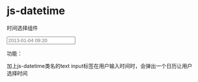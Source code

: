 # js-datetime

时间选择组件

<input class="js-datetime" type="text" id="input-datetime" placeholder="2013-01-04 09:20" name="datetime">


功能：

加上js-datetime类名的text input标签在用户输入时间时，会弹出一个日历让用户选择时间